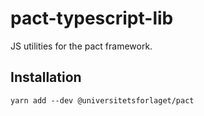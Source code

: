 # pact-typescript-lib

JS utilities for the pact framework.

## Installation

```
yarn add --dev @universitetsforlaget/pact
```
